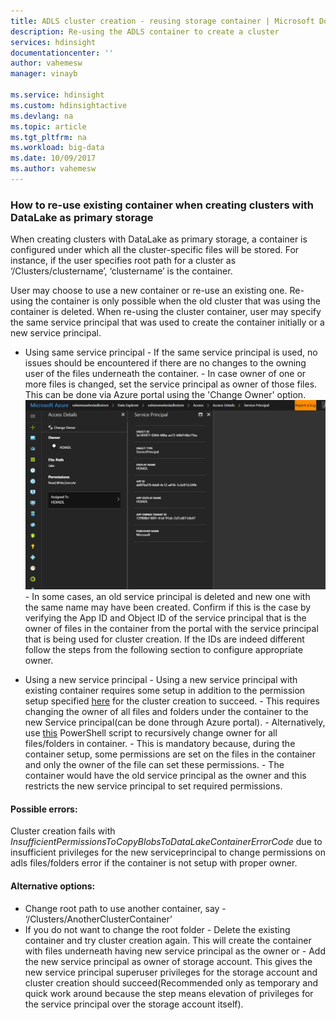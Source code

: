 ```yaml
---
title: ADLS cluster creation - reusing storage container | Microsoft Docs
description: Re-using the ADLS container to create a cluster
services: hdinsight
documentationcenter: ''
author: vahemesw
manager: vinayb

ms.service: hdinsight
ms.custom: hdinsightactive
ms.devlang: na
ms.topic: article
ms.tgt_pltfrm: na
ms.workload: big-data
ms.date: 10/09/2017
ms.author: vahemesw
---
```

### How to re-use existing container when creating clusters with DataLake as primary storage

When creating clusters with DataLake as primary storage, a container is configured under which all the cluster-specific files will be stored. For instance, if the user specifies root path for a cluster as ‘/Clusters/clustername’, ‘clustername’ is the container.

User may choose to use a new container or re-use an existing one. Re-using the container is only possible when the old cluster that was using the container is deleted. When re-using the cluster container, user may specify the same service principal that was used to create the container initially or a new service principal.

- Using same service principal
       - If the same service principal is used, no issues should be encountered if there are no changes to the owning user of the files underneath the container.
       - In case owner of one or more files is changed, set the service principal as owner of those files. This can be done via Azure portal using the 'Change Owner' option.
       ![Check owner service principal details](../media/adls-SP-access-owner-check.png)
       - In some cases, an old service principal is deleted and new one with the same name may have been created. Confirm if this is the case by verifying the App ID and Object ID of the service principal that is the owner of files in the container from the portal with the service principal that is being used for cluster creation.
       If the IDs are indeed different follow the steps from the following section to configure appropriate owner.

- Using a new service principal
       - Using a new service principal with existing container requires some setup in addition to the permission setup specified [here](adls-create-permission-setup.md) for the cluster creation to succeed.
       - This requires changing the owner of all files and folders under the container to the new Service principal(can be done through Azure portal).
       - Alternatively, use [this](https://github.com/Azure/AzureDataLake/blob/master/Samples/PowerShell/ADLSUser/Set-AdlsAccess.ps1) PowerShell script to recursively change owner for all files/folders in container.
       - This is mandatory because, during the container setup, some permissions are set on the files in the container and only the owner of the file can set these permissions.
       - The container would have the old service principal as the owner and this restricts the new service principal to set required permissions.

#### Possible errors:

Cluster creation fails with *InsufficientPermissionsToCopyBlobsToDataLakeContainerErrorCode* due to insufficient privileges for the new serviceprincipal to change permissions on adls files/folders error if the container is not setup with proper owner.

#### Alternative options:

- Change root path to use another container, say - ‘/Clusters/AnotherClusterContainer’
- If you do not want to change the root folder
       - Delete the existing container and try cluster creation again. This will create the container with files underneath having new service principal as the owner or
       - Add the new service principal as owner of storage account. This gives the new service principal superuser privileges for the storage account and cluster creation should succeed(Recommended only as temporary and quick work around because the step means elevation of privileges for the service principal over the storage account itself).